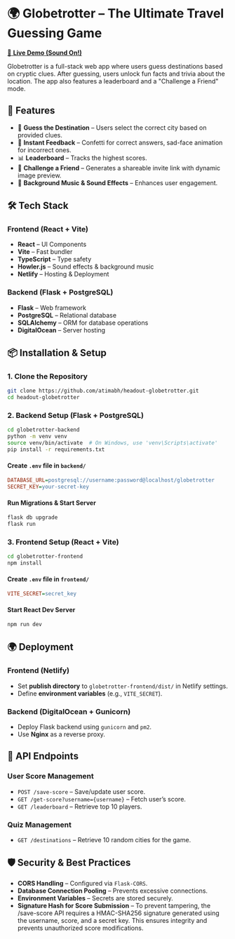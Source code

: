 # 🌍 Globetrotter – The Ultimate Travel Guessing Game

[🚀 **Live Demo (Sound On!)**](https://atimabh-globetrotter.netlify.app)

Globetrotter is a full-stack web app where users guess destinations based on cryptic clues. After guessing, users unlock fun facts and trivia about the location. The app also features a leaderboard and a "Challenge a Friend" mode.

## 🚀 Features

- 🔹 **Guess the Destination** – Users select the correct city based on provided clues.
- 🎉 **Instant Feedback** – Confetti for correct answers, sad-face animation for incorrect ones.
- 📊 **Leaderboard** – Tracks the highest scores.
- 🔗 **Challenge a Friend** – Generates a shareable invite link with dynamic image preview.
- 🎵 **Background Music & Sound Effects** – Enhances user engagement.

## 🛠️ Tech Stack

### **Frontend** (React + Vite)

- **React** – UI Components
- **Vite** – Fast bundler
- **TypeScript** – Type safety
- **Howler.js** – Sound effects & background music
- **Netlify** – Hosting & Deployment

### **Backend** (Flask + PostgreSQL)

- **Flask** – Web framework
- **PostgreSQL** – Relational database
- **SQLAlchemy** – ORM for database operations
- **DigitalOcean** – Server hosting

## 📦 Installation & Setup

### **1. Clone the Repository**

```bash
git clone https://github.com/atimabh/headout-globetrotter.git
cd headout-globetrotter
```

### **2. Backend Setup (Flask + PostgreSQL)**

```bash
cd globetrotter-backend
python -m venv venv
source venv/bin/activate  # On Windows, use 'venv\Scripts\activate'
pip install -r requirements.txt
```

#### **Create `.env` file in `backend/`**

```ini
DATABASE_URL=postgresql://username:password@localhost/globetrotter
SECRET_KEY=your-secret-key
```

#### **Run Migrations & Start Server**

```bash
flask db upgrade
flask run
```

### **3. Frontend Setup (React + Vite)**

```bash
cd globetrotter-frontend
npm install
```

#### **Create `.env` file in `frontend/`**

```ini
VITE_SECRET=secret_key
```

#### **Start React Dev Server**

```bash
npm run dev
```

## 🌍 Deployment

### **Frontend (Netlify)**

- Set **publish directory** to `globetrotter-frontend/dist/` in Netlify settings.
- Define **environment variables** (e.g., `VITE_SECRET`).

### **Backend (DigitalOcean + Gunicorn)**

- Deploy Flask backend using `gunicorn` and `pm2`.
- Use **Nginx** as a reverse proxy.

## 📜 API Endpoints

### **User Score Management**

- `POST /save-score` – Save/update user score.
- `GET /get-score?username={username}` – Fetch user’s score.
- `GET /leaderboard` – Retrieve top 10 players.

### **Quiz Management**

- `GET /destinations` – Retrieve 10 random cities for the game.

## 🛡️ Security & Best Practices

- **CORS Handling** – Configured via `Flask-CORS`.
- **Database Connection Pooling** – Prevents excessive connections.
- **Environment Variables** – Secrets are stored securely.
- **Signature Hash for Score Submission** – To prevent tampering, the /save-score API requires a HMAC-SHA256 signature generated using the username, score, and a secret key. This ensures integrity and prevents unauthorized score modifications.
